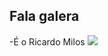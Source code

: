 ## Fala galera

-É o Ricardo Milos
![](https://tenor.com/pt-BR/view/ricardo-flick-dance-weekend-vibe-gif-13753340)

